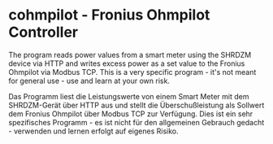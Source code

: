 # cohmpilot - Fronius Ohmpilot Controller

The program reads power values from a smart meter using the SHRDZM device via HTTP 
and writes excess power as a set value to the Fronius Ohmpilot via Modbus TCP. 
This is a very specific program - it's not meant for general use - use and learn at your own risk.

Das Programm liest die Leistungswerte von einem Smart Meter mit dem SHRDZM-Gerät über HTTP aus
und stellt die Überschußleistung als Sollwert dem Fronius Ohmpilot über Modbus TCP zur Verfügung. 
Dies ist ein sehr spezifisches Programm - es ist nicht für den allgemeinen Gebrauch gedacht - verwenden und lernen erfolgt auf eigenes Risiko.


